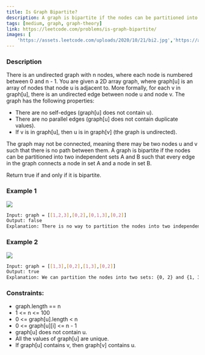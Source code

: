 ```yaml
---
title: Is Graph Bipartite?
description: A graph is bipartite if the nodes can be partitioned into two independent sets A and B such that every edge in the graph connects a node in set A and a node in set B.
tags: [medium, graph, graph-theory]
link: https://leetcode.com/problems/is-graph-bipartite/
images: [
    'https://assets.leetcode.com/uploads/2020/10/21/bi2.jpg','https://assets.leetcode.com/uploads/2020/10/21/bi1.jpg']
---
```


### Description

There is an undirected graph with n nodes, where each node is numbered between 0 and n - 1. You are given a 2D array graph, where graph[u] is an array of nodes that node u is adjacent to. More formally, for each v in graph[u], there is an undirected edge between node u and node v. The graph has the following properties:

- There are no self-edges (graph[u] does not contain u).
- There are no parallel edges (graph[u] does not contain duplicate values).
- If v is in graph[u], then u is in graph[v] (the graph is undirected).

The graph may not be connected, meaning there may be two nodes u and v such that there is no path between them.
A graph is bipartite if the nodes can be partitioned into two independent sets A and B such that every edge in the graph connects a node in set A and a node in set B.

Return true if and only if it is bipartite.

### Example 1

![](https://assets.leetcode.com/uploads/2020/10/21/bi2.jpg)

```bash
Input: graph = [[1,2,3],[0,2],[0,1,3],[0,2]]
Output: false
Explanation: There is no way to partition the nodes into two independent sets such that every edge connects a node in one and a node in the other.
```

### Example 2

![](https://assets.leetcode.com/uploads/2020/10/21/bi1.jpg)

```bash
Input: graph = [[1,3],[0,2],[1,3],[0,2]]
Output: true
Explanation: We can partition the nodes into two sets: {0, 2} and {1, 3}.
```

### Constraints:

- graph.length == n
- 1 <= n <= 100
- 0 <= graph[u].length < n
- 0 <= graph[u][i] <= n - 1
- graph[u] does not contain u.
- All the values of graph[u] are unique.
- If graph[u] contains v, then graph[v] contains u.